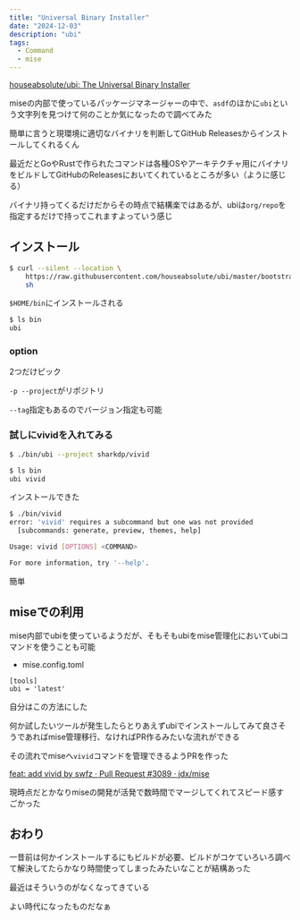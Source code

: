 ```yaml
---
title: "Universal Binary Installer"
date: "2024-12-03"
description: "ubi"
tags:
  - Command
  - mise
---
```


[houseabsolute/ubi: The Universal Binary Installer](https://github.com/houseabsolute/ubi)

miseの内部で使っているパッケージマネージャーの中で、`asdf`のほかに`ubi`という文字列を見つけて何のことか気になったので調べてみた

簡単に言うと現環境に適切なバイナリを判断してGitHub Releasesからインストールしてくれるくん

最近だとGoやRustで作られたコマンドは各種OSやアーキテクチャ用にバイナリをビルドしてGitHubのReleasesにおいてくれているところが多い（ように感じる）

バイナリ持ってくるだけだからその時点で結構楽ではあるが、ubiは`org/repo`を指定するだけで持ってこれますよっていう感じ

## インストール

```bash
$ curl --silent --location \
    https://raw.githubusercontent.com/houseabsolute/ubi/master/bootstrap/bootstrap-ubi.sh |
    sh
```

`$HOME/bin`にインストールされる

```bash
$ ls bin
ubi
```

### option

2つだけピック

`-p --project`がリポジトリ

`--tag`指定もあるのでバージョン指定も可能

### 試しにvividを入れてみる

```bash
$ ./bin/ubi --project sharkdp/vivid
```


```bash
$ ls bin
ubi vivid
```

インストールできた

```bash
$ ./bin/vivid
error: 'vivid' requires a subcommand but one was not provided
  [subcommands: generate, preview, themes, help]

Usage: vivid [OPTIONS] <COMMAND>

For more information, try '--help'.
```

簡単


## miseでの利用

mise内部でubiを使っているようだが、そもそもubiをmise管理化においてubiコマンドを使うことも可能

- mise.config.toml

```
[tools]
ubi = 'latest'
```

自分はこの方法にした

何か試したいツールが発生したらとりあえずubiでインストールしてみて良さそうであればmise管理移行、なければPR作るみたいな流れができる

その流れでmiseへ`vivid`コマンドを管理できるようPRを作った

[feat: add vivid by swfz · Pull Request #3089 · jdx/mise](https://github.com/jdx/mise/pull/3089)

現時点だとかなりmiseの開発が活発で数時間でマージしてくれてスピード感すごかった

## おわり

一昔前は何かインストールするにもビルドが必要、ビルドがコケていろいろ調べて解決してたらかなり時間使ってしまったみたいなことが結構あった

最近はそういうのがなくなってきている

よい時代になったものだなぁ
